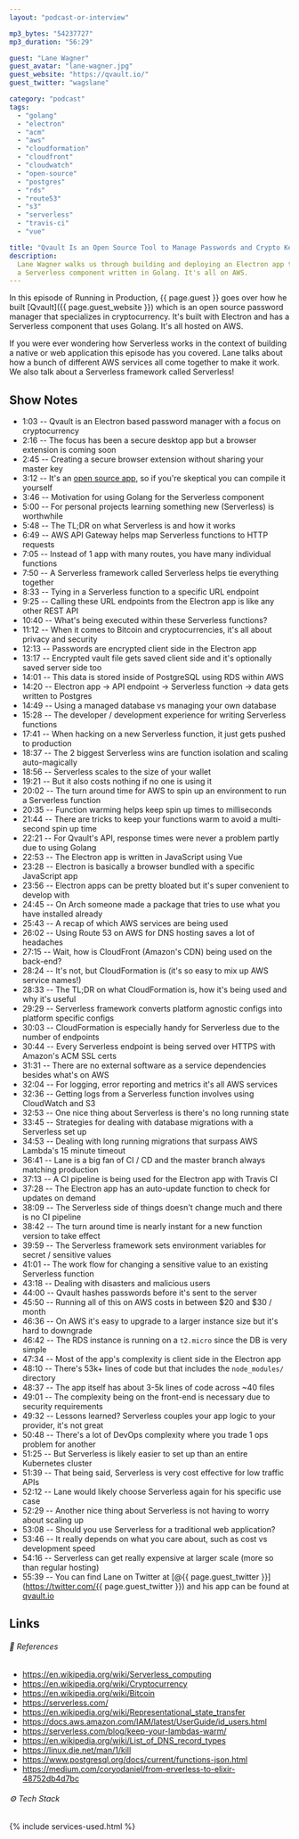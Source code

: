 ```yaml
---
layout: "podcast-or-interview"

mp3_bytes: "54237727"
mp3_duration: "56:29"

guest: "Lane Wagner"
guest_avatar: "lane-wagner.jpg"
guest_website: "https://qvault.io/"
guest_twitter: "wagslane"

category: "podcast"
tags:
  - "golang"
  - "electron"
  - "acm"
  - "aws"
  - "cloudformation"
  - "cloudfront"
  - "cloudwatch"
  - "open-source"
  - "postgres"
  - "rds"
  - "route53"
  - "s3"
  - "serverless"
  - "travis-ci"
  - "vue"

title: "Qvault Is an Open Source Tool to Manage Passwords and Crypto Keys"
description:
  Lane Wagner walks us through building and deploying an Electron app that has
  a Serverless component written in Golang. It's all on AWS.
---
```


In this episode of Running in Production, {{ page.guest }} goes over how he
built [Qvault]({{ page.guest_website }}) which is an open source password
manager that specializes in cryptocurrency. It's built with Electron and has
a Serverless component that uses Golang. It's all hosted on AWS.

If you were ever wondering how Serverless works in the context of building a
native or web application this episode has you covered. Lane talks about how a
bunch of different AWS services all come together to make it work. We also talk
about a Serverless framework called Serverless!

## Show Notes

- 1:03 -- Qvault is an Electron based password manager with a focus on cryptocurrency
- 2:16 -- The focus has been a secure desktop app but a browser extension is coming soon
- 2:45 -- Creating a secure browser extension without sharing your master key
- 3:12 -- It's an [open source app](https://github.com/Q-Vault/qvault), so if you're skeptical you can compile it yourself
- 3:46 -- Motivation for using Golang for the Serverless component
- 5:00 -- For personal projects learning something new (Serverless) is worthwhile
- 5:48 -- The TL;DR on what Serverless is and how it works
- 6:49 -- AWS API Gateway helps map Serverless functions to HTTP requests
- 7:05 -- Instead of 1 app with many routes, you have many individual functions
- 7:50 -- A Serverless framework called Serverless helps tie everything together
- 8:33 -- Tying in a Serverless function to a specific URL endpoint
- 9:25 -- Calling these URL endpoints from the Electron app is like any other REST API
- 10:40 -- What's being executed within these Serverless functions?
- 11:12 -- When it comes to Bitcoin and cryptocurrencies, it's all about privacy and security
- 12:13 -- Passwords are encrypted client side in the Electron app
- 13:17 -- Encrypted vault file gets saved client side and it's optionally saved server side too
- 14:01 -- This data is stored inside of PostgreSQL using RDS within AWS
- 14:20 -- Electron app -> API endpoint -> Serverless function -> data gets written to Postgres
- 14:49 -- Using a managed database vs managing your own database
- 15:28 -- The developer / development experience for writing Serverless functions
- 17:41 -- When hacking on a new Serverless function, it just gets pushed to production
- 18:37 -- The 2 biggest Serverless wins are function isolation and scaling auto-magically
- 18:56 -- Serverless scales to the size of your wallet
- 19:21 -- But it also costs nothing if no one is using it
- 20:02 -- The turn around time for AWS to spin up an environment to run a Serverless function
- 20:35 -- Function warming helps keep spin up times to milliseconds
- 21:44 -- There are tricks to keep your functions warm to avoid a multi-second spin up time
- 22:21 -- For Qvault's API, response times were never a problem partly due to using Golang
- 22:53 -- The Electron app is written in JavaScript using Vue
- 23:28 -- Electron is basically a browser bundled with a specific JavaScript app
- 23:56 -- Electron apps can be pretty bloated but it's super convenient to develop with
- 24:45 -- On Arch someone made a package that tries to use what you have installed already
- 25:43 -- A recap of which AWS services are being used
- 26:02 -- Using Route 53 on AWS for DNS hosting saves a lot of headaches
- 27:15 -- Wait, how is CloudFront (Amazon's CDN) being used on the back-end?
- 28:24 -- It's not, but CloudFormation is (it's so easy to mix up AWS service names!)
- 28:33 -- The TL;DR on what CloudFormation is, how it's being used and why it's useful
- 29:29 -- Serverless framework converts platform agnostic configs into platform specific configs
- 30:03 -- CloudFormation is especially handy for Serverless due to the number of endpoints
- 30:44 -- Every Serverless endpoint is being served over HTTPS with Amazon's ACM SSL certs
- 31:31 -- There are no external software as a service dependencies besides what's on AWS
- 32:04 -- For logging, error reporting and metrics it's all AWS services
- 32:36 -- Getting logs from a Serverless function involves using CloudWatch and S3
- 32:53 -- One nice thing about Serverless is there's no long running state
- 33:45 -- Strategies for dealing with database migrations with a Serverless set up
- 34:53 -- Dealing with long running migrations that surpass AWS Lambda's 15 minute timeout
- 36:41 -- Lane is a big fan of CI / CD and the master branch always matching production
- 37:13 -- A CI pipeline is being used for the Electron app with Travis CI
- 37:28 -- The Electron app has an auto-update function to check for updates on demand
- 38:09 -- The Serverless side of things doesn't change much and there is no CI pipeline
- 38:42 -- The turn around time is nearly instant for a new function version to take effect
- 39:59 -- The Serverless framework sets environment variables for secret / sensitive values
- 41:01 -- The work flow for changing a sensitive value to an existing Serverless function
- 43:18 -- Dealing with disasters and malicious users
- 44:00 -- Qvault hashes passwords before it's sent to the server
- 45:50 -- Running all of this on AWS costs in between $20 and $30 / month
- 46:36 -- On AWS it's easy to upgrade to a larger instance size but it's hard to downgrade
- 46:42 -- The RDS instance is running on a `t2.micro` since the DB is very simple
- 47:34 -- Most of the app's complexity is client side in the Electron app
- 48:10 -- There's 53k+ lines of code but that includes the `node_modules/` directory
- 48:37 -- The app itself has about 3-5k lines of code across ~40 files
- 49:01 -- The complexity being on the front-end is necessary due to security requirements
- 49:32 -- Lessons learned? Serverless couples your app logic to your provider, it's not great
- 50:48 -- There's a lot of DevOps complexity where you trade 1 ops problem for another
- 51:25 -- But Serverless is likely easier to set up than an entire Kubernetes cluster
- 51:39 -- That being said, Serverless is very cost effective for low traffic APIs
- 52:12 -- Lane would likely choose Serverless again for his specific use case
- 52:29 -- Another nice thing about Serverless is not having to worry about scaling up
- 53:08 -- Should you use Serverless for a traditional web application?
- 53:46 -- It really depends on what you care about, such as cost vs development speed
- 54:16 -- Serverless can get really expensive at larger scale (more so than regular hosting)
- 55:39 -- You can find Lane on Twitter at [@{{ page.guest_twitter }}](https://twitter.com/{{ page.guest_twitter }}) and his app can be found at [qvault.io](https://qvault.io/)

## Links

###### 📄 References

- <https://en.wikipedia.org/wiki/Serverless_computing>
- <https://en.wikipedia.org/wiki/Cryptocurrency>
- <https://en.wikipedia.org/wiki/Bitcoin>
- <https://serverless.com/>
- <https://en.wikipedia.org/wiki/Representational_state_transfer>
- <https://docs.aws.amazon.com/IAM/latest/UserGuide/id_users.html>
- <https://serverless.com/blog/keep-your-lambdas-warm/>
- <https://en.wikipedia.org/wiki/List_of_DNS_record_types>
- <https://linux.die.net/man/1/kill>
- <https://www.postgresql.org/docs/current/functions-json.html>
- <https://medium.com/coryodaniel/from-erverless-to-elixir-48752db4d7bc>

###### ⚙️ Tech Stack

{% include services-used.html %}

